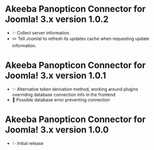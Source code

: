 # Akeeba Panopticon Connector for Joomla! 3.x version 1.0.2

* ✨ Collect server information.
* ✏️ Tell Joomla! to refresh its updates cache when requesting update information.

# Akeeba Panopticon Connector for Joomla! 3.x version 1.0.1

* ✨ Alternative token derivation method, working around plugins overriding database connection info in the frontend
* 🐞 Possible database error preventing connection

# Akeeba Panopticon Connector for Joomla! 3.x version 1.0.0

* ✨ Initial release